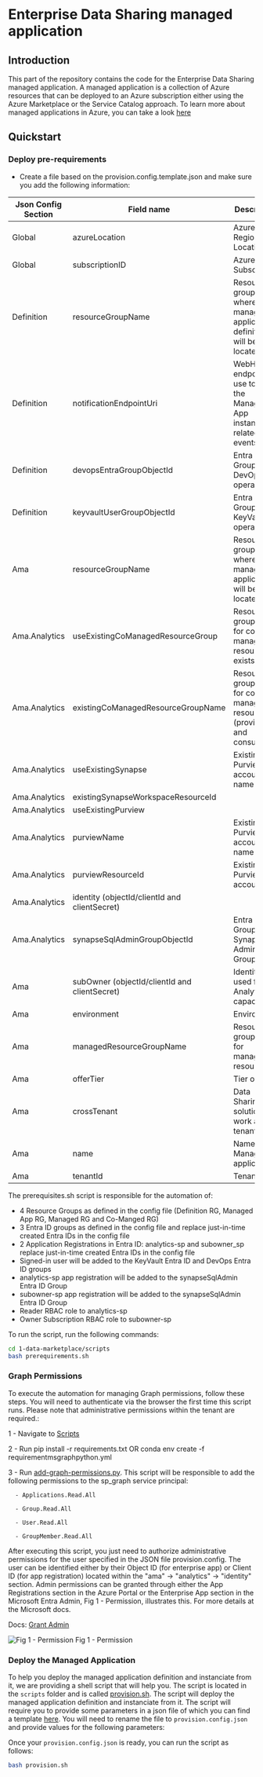 # Enterprise Data Sharing managed application

## Introduction

This part of the repository contains the code for the Enterprise Data Sharing managed application. A managed application is a collection of Azure resources that can be deployed to an Azure subscription either using the Azure Marketplace or the Service Catalog approach.
To learn more about managed applications in Azure, you can take a look [here](https://learn.microsoft.com/en-us/azure/azure-resource-manager/managed-applications/overview)

## Quickstart

### Deploy pre-requirements

- Create a file based on the provision.config.template.json and make sure you add the following information:
  
| Json Config Section | Field name | Description | Possible values |
| --------------------|------------|-------------|-----------------|
| Global | azureLocation | Azure Region Location | Fill your preferred Azure Location
| Global | subscriptionID | Azure Subscription| Fill your preferred Azure Subscription ID
| Definition | resourceGroupName | Resource group name where the managed application definition will be located | DataMarketPlace_Internal_AMA_Definition |
| Definition | notificationEndpointUri | WebHook endpoint to use to send the Managed App instances related events | E.g: <https://SOMEWHERE.m.pipedream.net> |
| Definition | devopsEntraGroupObjectId | Entra ID Group for DevOps operations | Do not fill. Will be automatically generated by the prerequisites.sh script|
| Definition | keyvaultUserGroupObjectId | Entra ID Group for KeyVault operations | Do not fill. Will be automatically generated by the prerequisites.sh script|
| Ama | resourceGroupName | Resource group name where the managed application will be located| | DataMarketPlace_Internal_AMA |
| Ama.Analytics | useExistingCoManagedResourceGroup | Resource group name for co-managed resources exists? | true or false |
| Ama.Analytics | existingCoManagedResourceGroupName | Resource group name for co-managed resources (provider and consumer) | E.g: DataMarketPlace_Internal_AMA_CoMng |
| Ama.Analytics | useExistingSynapse |  Existing Purview account name | true or false |
| Ama.Analytics | existingSynapseWorkspaceResourceId |
| Ama.Analytics | useExistingPurview |  | true or false |
| Ama.Analytics | purviewName | Existing Purview account name| If useExistingPurview=true, add manually the purviewName, else skip field |
| Ama.Analytics | purviewResourceId | Existing Purview account ID | If useExistingPurview=true, add manually the purviewResourceID, else skip field |
| Ama.Analytics | identity (objectId/clientId and clientSecret) |
| Ama.Analytics | synapseSqlAdminGroupObjectId | Entra ID Group for Synapse Admin Group | Do not fill. Will be automatically generated by the prerequisites.sh script |
| Ama | subOwner (objectId/clientId and clientSecret) | Identity used for the Analytics capacity | Do not fill. Will be automatically generated by the prerequisites.sh script |
| Ama | environment |  Environment | Testing or Production |
| Ama | managedResourceGroupName |  Resource group name for managed resources | DataMarketPlace_Internal_AMA_Mng |
| Ama | offerTier |  Tier offering | standard |
| Ama | crossTenant |  Data Sharing solution to work across tenants | tue or false |
| Ama | name |  Name of the Managed application | E.g: DataMarketPlace_Internal |
| Ama | tenantId |  Tenant ID | Fill the Tenant ID of the subscription |

The prerequisites.sh script is responsible for the automation of:

- 4 Resource Groups as defined in the config file (Definition RG, Managed App RG, Managed RG and Co-Manged RG)
- 3 Entra ID groups as defined in the config file and replace just-in-time created Entra IDs in the config file
- 2 Application Registrations in Entra ID: analytics-sp and subowner_sp replace just-in-time created Entra IDs in the config file
- Signed-in user will be added to the KeyVault Entra ID and DevOps Entra ID groups
- analytics-sp app registration will be added to the synapseSqlAdmin Entra ID Group
- subowner-sp app registration will be added to the synapseSqlAdmin Entra ID Group
- Reader RBAC role to analytics-sp
- Owner Subscription RBAC role to subowner-sp

To run the script, run the following commands:

```bash
cd 1-data-marketplace/scripts
bash prerequirements.sh
```

### Graph Permissions

To execute the automation for managing Graph permissions, follow these steps. You will need to authenticate via the browser the first time this script runs. Please note that administrative permissions within the tenant are required.:

1 - Navigate to [Scripts](/enterprise-data-sharing/1-data-marketplace/scripts)

2 - Run pip install -r requirements.txt
    OR
    conda env create -f requirementmsgraphpython.yml

3 - Run [add-graph-permissions.py](/enterprise-data-sharing/1-data-marketplace/scripts/add-graph-permissions.py).
    This script    will be responsible to add the following permissions to the sp_graph service principal:

      - Applications.Read.All
  
      - Group.Read.All

      - User.Read.All

      - GroupMember.Read.All



After executing this script, you just need to authorize administrative permissions for the user specified in the JSON file provision.config. The user can be identified either by their Object ID (for enterprise app) or Client ID (for app registration) located within the "ama" -> "analytics" -> "identity" section. Admin permissions can be granted through either the App Registrations section in the Azure Portal or the Enterprise App section in the Microsoft Entra Admin, Fig 1 - Permission, illustrates this. For more details at the Microsoft docs.

Docs: [Grant Admin](https://learn.microsoft.com/en-us/entra/identity/enterprise-apps/grant-admin-consent?pivots=portal#grant-tenant-wide-admin-consent-in-enterprise-apps-pane)


![Fig 1 - Permission](../images/eds-repo-user-permission-readme.jpg)
Fig 1 - Permission


### Deploy the Managed Application

To help you deploy the managed application definition and instanciate from it, we are providing a shell script that will help you. The script is located in the `scripts` folder and is called [provision.sh](./scripts/provision.sh). The script will deploy the managed application definition and instanciate from it. The script will require you to provide some parameters in a json file of which you can find a template [here](./scripts/provision.config.template.json). You will need to rename the file to `provision.config.json` and provide values for the following parameters:

Once your `provision.config.json` is ready, you can run the script as follows:

```bash
bash provision.sh
```
